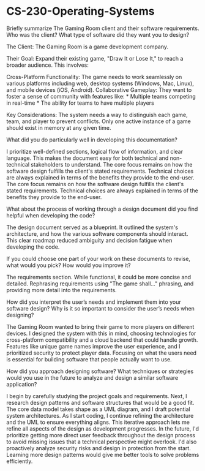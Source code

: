 # CS-230-Operating-Systems

Briefly summarize The Gaming Room client and their software requirements. Who was the client? What type of software did they want you to design?

  The Client: The Gaming Room is a game development company.

  Their Goal:  Expand their existing game, "Draw It or Lose It," to reach a broader audience. This involves:

  Cross-Platform Functionality: The game needs to work seamlessly on various platforms including web, desktop systems (Windows, Mac, Linux), and mobile devices (iOS, Android).
  Collaborative Gameplay: They want to foster a sense of community with features like: * Multiple teams competing in real-time * The ability for teams to have multiple players

  Key Considerations:
  The system needs a way to distinguish each game, team, and player to prevent conflicts.
  Only one active instance of a game should exist in memory at any given time.

What did you do particularly well in developing this documentation?

  I prioritize well-defined sections, logical flow of information, and clear language. This makes the document easy for both technical and non-technical stakeholders to understand. The core focus remains on how the          software design fulfills the client's stated requirements. Technical choices are always explained in terms of the benefits they provide to the end-user. The core focus remains on how the software design fulfills the       client's stated requirements. Technical choices are always explained in terms of the benefits they provide to the end-user.

What about the process of working through a design document did you find helpful when developing the code?

  The design document served as a blueprint. It outlined the system's architecture, and how the various software components should interact. This clear roadmap reduced ambiguity and decision fatigue when developing the      code.

If you could choose one part of your work on these documents to revise, what would you pick? How would you improve it?

  The requirements section. While functional, it could be more concise and detailed. Rephrasing requirements using "The game shall..." phrasing, and providing more detail into the requirements.

How did you interpret the user’s needs and implement them into your software design? Why is it so important to consider the user’s needs when designing?

  The Gaming Room wanted to bring their game to more players on different devices. I designed the system with this in mind, choosing technologies for cross-platform compatibility and a cloud backend that could handle        growth. Features like unique game names improve the user experience, and I prioritized security to protect player data. Focusing on what the users need is essential for building software that people actually want to       use.

How did you approach designing software? What techniques or strategies would you use in the future to analyze and design a similar software application?

  I begin by carefully studying the project goals and requirements. Next, I research design patterns and software structures that would be a good fit.  The core data model takes shape as a UML diagram, and I draft           potential system architectures. As I start coding, I continue refining the architecture and the UML to ensure everything aligns. This iterative approach lets me refine all aspects of the design as development              progresses. In the future, I'd prioritize getting more direct user feedback throughout the design process to avoid missing issues that a technical perspective might overlook. I'd also proactively analyze security risks    and design in protection from the start. Learning more design patterns would give me better tools to solve problems efficiently. 
